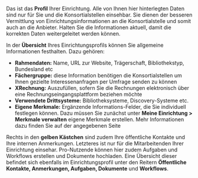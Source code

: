 Das ist das **Profil** Ihrer Einrichtung. 
Alle von Ihnen hier hinterlegten Daten sind nur für Sie und die Konsortialstellen einsehbar. Sie dienen der besseren Vermittlung von Einrichtungsinformationen an die Konsortialstelle und somit auch an die Anbieter. 
Halten Sie die Informationen aktuell, damit die korrekten Daten weitergeleitet werden können. 

In der **Übersicht** Ihres Einrichtungsprofils können Sie allgemeine Informationen festhalten. Dazu gehören:

+ **Rahmendaten:** Name, URL zur Website, Trägerschaft, Bibliothekstyp, Bundesland etc
+ **Fächergruppe:** diese Information benötigen die Konsortialstellen um Ihnen gezielte Interessenanfragen per Umfrage senden zu können
+ **XRechnung:** Auszufüllen, sofern Sie die Rechnungen elektronisch über eine Rechnungseingangsplattform beziehen möchte
+ **Verwendete Drittsysteme:** Bibliotheksysteme, Discovery-Systeme etc.
+ **Eigene  Merkmale:** Ergänzende Informations-Felder, die Sie individuell festlegen können. Dazu müssen Sie zunächst unter **Meine Einrichtung > Merkmale verwalten** eigene Merkmale erstellen. Mehr Informationen dazu finden Sie auf der angegebenen Seite

Rechts in den **gelben Kästchen** sind zudem Ihre öffentliche Kontakte und Ihre internen Anmerkungen. Letzteres ist nur für die Mitarbeitenden Ihrer Einrichtung einsehar. Pro-Nutzende können hier zudem Aufgaben und Workflows erstellen und Dokumente hochladen. Eine Übersicht dieser befindet sich ebenfalls im Einrichtungsprofil unter den Reitern **Öffentliche Kontakte, Anmerkungen, Aufgaben, Dokumente** und **Workflows**.
